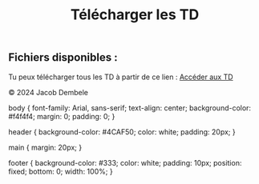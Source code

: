 <!DOCTYPE html>
<html lang="fr">
<head>
    <meta charset="UTF-8">
    <meta name="viewport" content="width=device-width, initial-scale=1.0">
    <title>Téléchargement des TD</title>
    <link rel="stylesheet" href="style.css">
</head>
<body>
    <header>
        <h1>Télécharger les TD</h1>
    </header>
    <main>
        <section>
            <h2>Fichiers disponibles :</h2>
            <p>Tu peux télécharger tous les TD à partir de ce lien : <a href="https://drive.google.com/drive/folders/13Ulh-uELmqKwcnrbCmC_v6sb0VW14tW5">Accéder aux TD</a></p>
        </section>
    </main>
    <footer>
        <p>© 2024 Jacob Dembele</p>
    </footer>
</body>
</html>
body {
    font-family: Arial, sans-serif;
    text-align: center;
    background-color: #f4f4f4;
    margin: 0;
    padding: 0;
}

header {
    background-color: #4CAF50;
    color: white;
    padding: 20px;
}

main {
    margin: 20px;
}

footer {
    background-color: #333;
    color: white;
    padding: 10px;
    position: fixed;
    bottom: 0;
    width: 100%;
}
